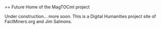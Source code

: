 == Future Home of the MagTOCml project

Under construction... more soon. This is a Digital Humanities project site of FactMiners.org and Jim Salmons.
